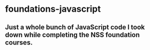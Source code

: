 # foundations-javascript

## Just a whole bunch of JavaScript code I took down while completing the NSS foundation courses.


